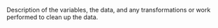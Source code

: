 Description of the variables, the data, and any transformations or work performed to clean up the data.
